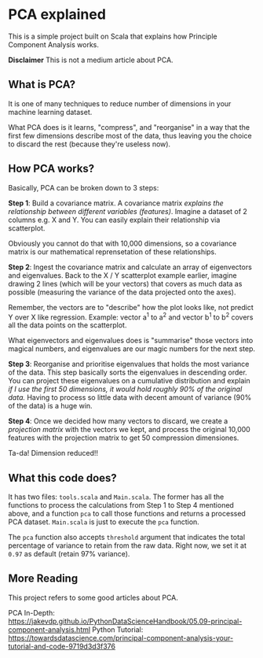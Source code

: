 # PCA explained

This is a simple project built on Scala that explains how Principle Component Analysis works. 

**Disclaimer** This is not a medium article about PCA. 

## What is PCA?
It is one of many techniques to reduce number of dimensions in your machine learning dataset.

What PCA does is it learns, "compress", and "reorganise" in a way that the first few dimensions describe most of the data, thus leaving you the choice to discard the rest (because they're useless now).

## How PCA works?

Basically, PCA can be broken down to 3 steps:

**Step 1**: Build a covariance matrix. A covariance matrix *explains the relationship between different variables (features)*. Imagine a dataset of 2 columns e.g. X and Y. You can easily explain their relationship via scatterplot.

Obviously you cannot do that with 10,000 dimensions, so a covariance matrix is our mathematical reprensetation of these relationships.

**Step 2**: Ingest the covariance matrix and calculate an array of eigenvectors and eigenvalues. Back to the X / Y scatterplot example earlier, imagine drawing 2 lines (which will be your vectors) that covers as much data as possible (measuring the variance of the data projected onto the axes).

Remember, the vectors are to "describe" how the plot looks like, not predict Y over X like regression. Example: vector a<sup>1</sup> to a<sup>2</sup> and vector b<sup>1</sup> to b<sup>2</sup> covers all the data points on the scatterplot.

What eigenvectors and eigenvalues does is "summarise" those vectors into magical numbers, and eigenvalues are our magic numbers for the next step.

**Step 3**: Reorganise and prioritise eigenvalues that holds the most variance of the data. This step basically sorts the eigenvalues in descending order. You can project these eigenvalues on a cumulative distribution and explain *if I use the first 50 dimensions, it would hold roughly 90% of the original data.* Having to process so little data with decent amount of variance (90% of the data) is a huge win.

**Step 4**: Once we decided how many vectors to discard, we create a *projection matrix* with the vectors we kept, and process the original 10,000 features with the projection matrix to get 50 compression dimensiones.

Ta-da! Dimension reduced!!


## What this code does?
It has two files: `tools.scala` and `Main.scala`. The former has all the functions to process the calculations from Step 1 to Step 4 mentioned above, and a function `pca` to call those functions and returns a processed PCA dataset. `Main.scala` is just to execute the `pca` function.

The `pca` function also accepts `threshold` argument that indicates the total percentage of variance to retain from the raw data. Right now, we set it at `0.97` as default (retain 97% variance).


## More Reading

This project refers to some good articles about PCA.

PCA In-Depth: https://jakevdp.github.io/PythonDataScienceHandbook/05.09-principal-component-analysis.html
Python Tutorial: https://towardsdatascience.com/principal-component-analysis-your-tutorial-and-code-9719d3d3f376